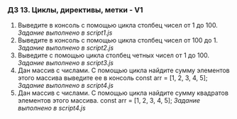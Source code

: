 ### ДЗ 13. Циклы, директивы, метки - V1

1. Выведите в консоль с помощью цикла столбец чисел от 1 до 100.
_Задание выполнено в script1.js_
2. Выведите в консоль с помощью цикла столбец чисел от 100 до 1.
   _Задание выполнено в script2.js_
3. Выведите с помощью цикла столбец четных чисел от 1 до 100.
_Задание выполнено в script3.js_
4. Дан массив с числами. С помощью цикла найдите сумму элементов этого массива выведите ее в консоль
const arr = [1, 2, 3, 4, 5];
   _Задание выполнено в script4.js_
5. Дан массив с числами. С помощью цикла найдите сумму квадратов элементов этого массива.
const arr = [1, 2, 3, 4, 5];
   _Задание выполнено в script4.js_
